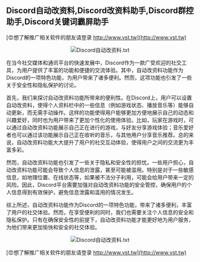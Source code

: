 ## **Discord自动改资料,Discord改资料助手,Discord群控助手,Discord关键词霸屏助手**

[😍想了解推广相关软件的朋友请登录 http://www.vst.tw](http://www.vst.tw)

 <center><img src="https://vst.tw/MP4/tuiguang/png/3.png" alt="Discord自动改资料.txt"></center>

在当今社交媒体和通讯平台的快速发展中，Discord作为一款广受欢迎的社交工具，为用户提供了丰富的功能和便捷的交流体验。其中，自动改资料功能作为Discord的一项特色功能，为用户带来了诸多便利。然而，这项功能也引发了一些关于安全性和隐私保护的讨论。

首先，我们来探讨自动改资料功能所带来的便利性。在Discord上，用户可以设置自动改资料，使得个人资料栏中的一些信息（例如游戏状态、播放音乐等）能够自动更新，而无需手动操作。这样的功能使得用户能够更加方便地展示自己的动态和兴趣爱好，同时也为用户带来了更加个性化的使用体验。比如，玩家在游戏时，可以通过自动改资料功能展示自己正在进行的游戏，与好友分享游戏体验；音乐爱好者也可以通过该功能展示自己正在收听的音乐，与其他用户分享音乐推荐。总的来说，自动改资料功能大大提升了用户的社交互动体验，使得用户之间的交流更为丰富多彩。

然而，自动改资料功能也引发了一些关于隐私和安全性的担忧。一些用户担心，自动改资料功能可能会导致个人信息的泄露，甚至可能被滥用。特别是对于一些敏感信息，如地理位置、在线状态等，如果被不法分子利用，可能会给用户带来一定的风险。因此，Discord平台需要加强对自动改资料功能的安全管控，确保用户的个人信息得到有效保护，避免信息泄露和滥用的情况发生。

综上所述，自动改资料功能作为Discord的一项特色功能，带来了诸多便利，丰富了用户的社交体验。然而，在享受便利的同时，我们也需要关注个人信息的安全和隐私保护。只有在确保安全性的前提下，自动改资料功能才能更好地为用户服务，为他们带来更加愉快和安全的社交体验。

 <center><img src="https://vst.tw/MP4/tuiguang/png/6.png" alt="Discord自动改资料.txt"></center>

[😍想了解推广相关软件的朋友请登录 http://www.vst.tw](http://www.vst.tw)



